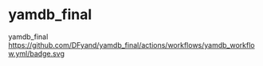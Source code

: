 # yamdb_final
yamdb_final
https://github.com/DFyand/yamdb_final/actions/workflows/yamdb_workflow.yml/badge.svg